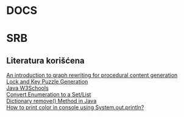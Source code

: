 <h1>DOCS</h1>
<h1>SRB</h1>
<h2>Literatura korišćena</h2>
<a href="https://www.youtube.com/watch?v=MxeJh2Asigg">An introduction to graph rewriting for procedural content generation</a><br>
<a href="https://web.archive.org/web/20210628151946/https://bytten-studio.com/devlog/2012/11/30/lock-and-key-puzzle-generation/">Lock and Key Puzzle Generation </a><br>
<a href="https://www.w3schools.com/java/default.asp">Java W3Schools</a><br>
<a href="https://stackoverflow.com/questions/5610822/convert-enumeration-to-a-set-list">Convert Enumeration to a Set/List</a><br>
<a href="https://www.geeksforgeeks.org/java/dictionary-remove-method-in-java/">Dictionary remove() Method in Java</a><br>
<a href="https://stackoverflow.com/questions/5762491/how-to-print-color-in-console-using-system-out-println/5762502#5762502">How to print color in console using System.out.println?</a>
